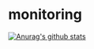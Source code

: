 # monitoring


[![Anurag's github stats](https://github-readme-stats.vercel.app/api?username=faudeltn)](https://github.com/faudeltn/github-readme-stats)
